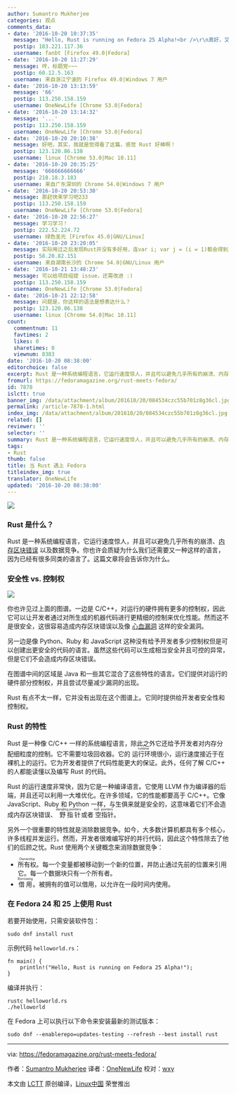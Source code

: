 ```yaml
---
author: Sumantro Mukherjee
categories: 观点
comments_data:
- date: '2016-10-20 10:37:35'
  message: "Hello, Rust is running on Fedora 25 Alpha!<br />\r\n真好，又学会一种编程语言！！！"
  postip: 183.221.117.36
  username: fanbt [Firefox 49.0|Fedora]
- date: '2016-10-20 11:27:29'
  message: 哼，标题党~~~
  postip: 60.12.5.163
  username: 来自浙江宁波的 Firefox 49.0|Windows 7 用户
- date: '2016-10-20 13:13:59'
  message: '66'
  postip: 113.250.158.159
  username: OneNewLife [Chrome 53.0|Fedora]
- date: '2016-10-20 13:14:32'
  message: '...'
  postip: 113.250.158.159
  username: OneNewLife [Chrome 53.0|Fedora]
- date: '2016-10-20 20:10:38'
  message: 好吧，其实，我就是觉得看了这篇，感觉 Rust 好棒啊！
  postip: 123.120.86.138
  username: linux [Chrome 53.0|Mac 10.11]
- date: '2016-10-20 20:35:25'
  message: '666666666666'
  postip: 218.18.3.183
  username: 来自广东深圳的 Chrome 54.0|Windows 7 用户
- date: '2016-10-20 20:53:30'
  message: 那赶快来学习吧233
  postip: 113.250.158.159
  username: OneNewLife [Chrome 53.0|Fedora]
- date: '2016-10-20 22:56:27'
  message: 学习学习！
  postip: 222.52.224.72
  username: 绿色圣光 [Firefox 45.0|GNU/Linux]
- date: '2016-10-20 23:20:05'
  message: 实际用过之后发现Rust并没有多好用，连var i; var j = (i = 1)都会得到意想不到结果
  postip: 58.20.82.151
  username: 来自湖南长沙的 Chrome 54.0|GNU/Linux 用户
- date: '2016-10-21 13:48:23'
  message: 可以给项目组提 issue，还需改进 :)
  postip: 113.250.158.159
  username: OneNewLife [Chrome 53.0|Fedora]
- date: '2016-10-21 22:12:58'
  message: 问题是，你这样的语法是想表达什么？
  postip: 123.120.86.138
  username: linux [Chrome 54.0|Mac 10.11]
count:
  commentnum: 11
  favtimes: 2
  likes: 0
  sharetimes: 0
  viewnum: 8383
date: '2016-10-20 08:38:00'
editorchoice: false
excerpt: Rust 是一种系统编程语言，它运行速度惊人，并且可以避免几乎所有的崩溃、内存区块错误 以及数据竞争。你也许会质疑为什么我们还需要又一种这样的语言，因为已经有很多同类的语言了。这篇文章将会告诉你为什么。
fromurl: https://fedoramagazine.org/rust-meets-fedora/
id: 7878
islctt: true
banner_img: /data/attachment/album/201610/20/084534czc55b701z8g36cl.jpg
permalink: /article-7878-1.html
index_img: /data/attachment/album/201610/20/084534czc55b701z8g36cl.jpg.thumb.jpg
related: []
reviewer: ''
selector: ''
summary: Rust 是一种系统编程语言，它运行速度惊人，并且可以避免几乎所有的崩溃、内存区块错误 以及数据竞争。你也许会质疑为什么我们还需要又一种这样的语言，因为已经有很多同类的语言了。这篇文章将会告诉你为什么。
tags:
- Rust
thumb: false
title: 当 Rust 遇上 Fedora
titleindex_img: true
translator: OneNewLife
updated: '2016-10-20 08:38:00'
---
```


![](/data/attachment/album/201610/20/084534czc55b701z8g36cl.jpg)


### Rust 是什么？


Rust 是一种系统编程语言，它运行速度惊人，并且可以避免几乎所有的崩溃、[内存区块错误](https://wikipedia.org/wiki/Segmentation_fault) 以及数据竞争。你也许会质疑为什么我们还需要又一种这样的语言，因为已经有很多同类的语言了。这篇文章将会告诉你为什么。


### 安全性 vs. 控制权


![](/data/attachment/album/201610/20/084548zqum564qt5848zkz.png)


你也许见过上面的图谱。一边是 C/C++，对运行的硬件拥有更多的控制权，因此它可以让开发者通过对所生成的机器代码进行更精细的控制来优化性能。然而这不是很安全，这很容易造成内存区块错误以及像 [心血漏洞](https://fedoramagazine.org/update-on-cve-2014-0160-aka-heartbleed/) 这样的安全漏洞。


另一边是像 Python、Ruby 和 JavaScript 这种没有给予开发者多少控制权但是可以创建出更安全的代码的语言。虽然这些代码可以生成相当安全并且可控的异常，但是它们不会造成内存区块错误。


在图谱中间的区域是 Java 和一些其它混合了这些特性的语言。它们提供对运行的硬件部分控制权，并且尝试尽量减少漏洞的出现。


Rust 有点不太一样，它并没有出现在这个图谱上。它同时提供给开发者安全性和控制权。


### Rust 的特性


Rust 是一种像 C/C++ 一样的系统编程语言，除此之外它还给予开发者对内存分配细粒度的控制。它不需要垃圾回收器。它的<ruby> 运行环境 <rp>  （ </rp> <rt>  runtime </rt> <rp>  ） </rp></ruby>很小，运行速度接近于在裸机上的运行。它为开发者提供了代码性能更大的保证。此外，任何了解 C/C++ 的人都能读懂以及编写 Rust 的代码。


Rust 的运行速度非常快，因为它是一种编译语言。它使用 LLVM 作为编译器的后端，并且还可以利用一大堆优化。在许多领域，它的性能都要高于 C/C++。它像 JavaScript、Ruby 和 Python 一样，与生俱来就是安全的，这意味着它们不会造成内存区块错误、<ruby> 野指针 <rp>  （ </rp> <rt>  dangling pointers </rt> <rp>  ） </rp></ruby>或者<ruby> 空指针 <rp>  （ </rp> <rt>  null pointers </rt> <rp>  ） </rp></ruby>。


另外一个很重要的特性就是消除数据竞争。如今，大多数计算机都具有多个核心，许多线程并发运行。然而，开发者很难编写好的并行代码，因此这个特性除去了他们的后顾之忧。Rust 使用两个关键概念来消除数据竞争：


* <ruby> 所有权 <rp>  （ </rp> <rt>  Ownership </rt> <rp>  ） </rp></ruby>。每一个变量都被移动到一个新的位置，并防止通过先前的位置来引用它。每一个数据块只有一个所有者。
* <ruby> 借用 <rp>  （ </rp> <rt>  Borrowing </rt> <rp>  ） </rp></ruby>。被拥有的值可以借用，以允许在一段时间内使用。


### 在 Fedora 24 和 25 上使用 Rust


若要开始使用，只需安装软件包：



```
sudo dnf install rust

```

示例代码 `helloworld.rs`：



```
fn main() {
    println!("Hello, Rust is running on Fedora 25 Alpha!");
}

```

 编译并执行：



```
rustc helloworld.rs
./helloworld

```

在 Fedora 上可以执行以下命令来安装最新的测试版本：



```
sudo dnf --enablerepo=updates-testing --refresh --best install rust

```



---


via: <https://fedoramagazine.org/rust-meets-fedora/>


作者：[Sumantro Mukherjee](https://fedoramagazine.org/author/sumantrom/) 译者：[OneNewLife](https://github.com/OneNewLife) 校对：[wxy](https://github.com/wxy)


本文由 [LCTT](https://github.com/LCTT/TranslateProject) 原创编译，[Linux中国](https://linux.cn/) 荣誉推出